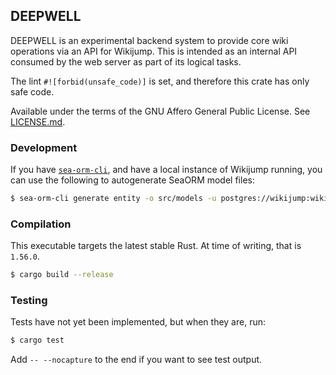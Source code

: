 ## DEEPWELL

<!--
TODO: add CI and docs.rs
<p>
  <a href="https://github.com/scpwiki/wikijump/actions?query=workflow%3A%22%5Bdeepwell%5D+Rust%22">
    <img src="https://github.com/scpwiki/wikijump/workflows/%5Bdeepwell%5D%20Rust/badge.svg"
         alt="Build status">
  </a>

  <a href="https://docs.rs/deepwell">
    <img src="https://docs.rs/deepwell/badge.svg"
         alt="docs.rs link">
  </a>
</p>
-->

DEEPWELL is an experimental backend system to provide core wiki operations via an API for Wikijump.
This is intended as an internal API consumed by the web server as part of its logical tasks.

The lint `#![forbid(unsafe_code)]` is set, and therefore this crate has only safe code.

Available under the terms of the GNU Affero General Public License. See [LICENSE.md](LICENSE.md).

### Development

If you have [`sea-orm-cli`](https://www.sea-ql.org/SeaORM/docs/generate-entity/sea-orm-cli/), and have a local instance of Wikijump running, you can use the following to autogenerate SeaORM model files:

```sh
$ sea-orm-cli generate entity -o src/models -u postgres://wikijump:wikijump@localhost/wikijump
```

### Compilation

This executable targets the latest stable Rust. At time of writing, that is `1.56.0`.

```sh
$ cargo build --release
```

### Testing

Tests have not yet been implemented, but when they are, run:

```sh
$ cargo test
```

Add `-- --nocapture` to the end if you want to see test output.
